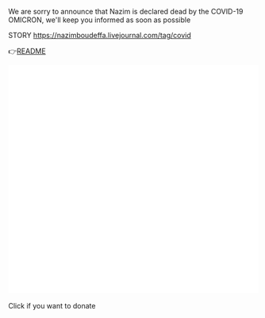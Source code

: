 We are sorry to announce that Nazim is declared dead by the COVID-19 OMICRON, we'll keep you informed as soon as possible

STORY https://nazimboudeffa.livejournal.com/tag/covid

👉[README](https://github.com/nazimboudeffa/nazimboudeffa/blob/main/README-dead.md)

<a href="https://fr.tipeee.com/nazimboudeffa"><img src="https://raw.githubusercontent.com/nazimboudeffa/assets2/main/tipeee/Tipeee_kit_Bouton_FR/GIF/BoutonTip_SoutenezMoi_Tipeee.gif"/></a>

<p>Click if you want to donate</p>

